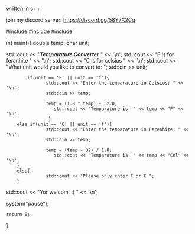 written in c++

join my discord server: https://discord.gg/58Y7X2Cq

#include <iostream>
#include <cmath>
#include <cstdlib>

int main(){
double temp;
char unit;

   std::cout << "*****Temparature Converter***** " << '\n';
      std::cout << "F is for feranhite " << '\n';
      std::cout << "C is for celsius " << '\n';
         std::cout << "What unit would you like to convert to: "; 
            std::cin >> unit;

            if(unit == 'F' || unit == 'f'){
                   std::cout << "Enter the temparature in Celsius: " << '\n';
                   std::cin >> temp;

                   temp = (1.8 * temp) + 32.0;
                      std::cout << "Temparature is: " << temp << "F" << '\n';
                    }
        else if(unit == 'C' || unit == 'f'){
                   std::cout << "Enter the temparature in Ferenhite: " << '\n';
                   std::cin >> temp;

                   temp = (temp - 32) / 1.8;
                      std::cout << "Temparature is: " << temp << "Cel" << '\n';
        }
        else{
                   std::cout << "Please only enter F or C ";
        }
                
   std::cout << "Yor welcom. :) " << '\n';

   system("pause");

    return 0;
}
